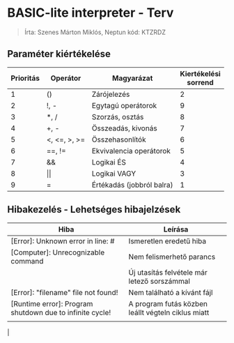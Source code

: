 # BASIC-lite interpreter - Terv

> Írta: Szenes Márton Miklós, Neptun kód: KTZRDZ

## Paraméter kiértékelése
| Prioritás | Operátor     | Magyarázat                | Kiertékelési</br>sorrend |
|-----------|--------------|---------------------------|--------------------------|
| 1         | ()           | Zárójelezés               | 2                        |
| 2         | !, -         | Egytagú operátorok        | 9                        |
| 3         | *, /         | Szorzás, osztás           | 8                        |
| 4         | +, -         | Összeadás, kivonás        | 7                        |
| 5         | <, <=, >, >= | Összehasonlítók           | 6                        |
| 6         | ==, !=       | Ekvivalencia operátorok   | 5                        |
| 7         | &&           | Logikai ÉS                | 4                        |
| 8         | \|\|         | Logikai VAGY              | 3                        |
| 9         | =            | Értékadás (jobbról balra) | 1                        |

## Hibakezelés - Lehetséges hibajelzések
| Hiba                                                     | Leírása                                            |
|----------------------------------------------------------|----------------------------------------------------|
| [Error]: Unknown error in line: #                        | Ismeretlen eredetű hiba                            |
| [Computer]: Unrecognizable command                       | Nem felismerhető parancs                           |
|                                                          | Új utasítás felvétele már letező sorszámmal        |
| [Error]: "filename" file not found!                      | Nem található a kívánt fájl                        |
| [Runtime error]: Program shutdown due to infinite cycle! | A program futás közben leállt végteln ciklus miatt |
|                                                          |                                                    |
|